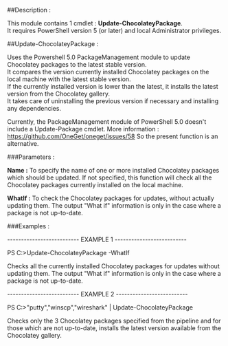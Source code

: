 ﻿##Description :



This module contains 1 cmdlet : **Update-ChocolateyPackage**.  
It requires PowerShell version 5
 (or later) and local Administrator privileges.



##Update-ChocolateyPackage :




Uses the Powershell 5.0 PackageManagement module to update Chocolatey packages 
to the latest stable version.  
It compares the version currently installed Chocolatey packages on the local 
machine with the latest stable version.  
If the currently installed version is lower than the latest, it installs the 
latest version from the Chocolatey gallery.  
It takes care of uninstalling the previous version if necessary and installing any dependencies.

Currently, the PackageManagement module of PowerShell 5.0 doesn't include a 
Update-Package cmdlet.
More information : https://github.com/OneGet/oneget/issues/58
So the present function is an alternative.


###Parameters :



**Name :** To specify the name of one or more installed Chocolatey packages which should be updated.
If not specified, this function will check all the Chocolatey packages currently installed on the local machine.  



**WhatIf :** To check the Chocolatey packages for updates, without actually updating them. The output "What if" information is only in the case where a package is not up-to-date.  


###Examples :



-------------------------- EXAMPLE 1 --------------------------

PS C:\>Update-ChocolateyPackage -WhatIf


Checks all the currently installed Chocolatey packages for updates without 
updating them.
The output "What if" information is only in the case where a package is not 
up-to-date.




-------------------------- EXAMPLE 2 --------------------------

PS C:\>"putty","winscp","wireshark" | Update-ChocolateyPackage


Checks only the 3 Chocolatey packages specified from the pipeline and for 
those which are not up-to-date,
installs the latest version available from the Chocolatey gallery.










